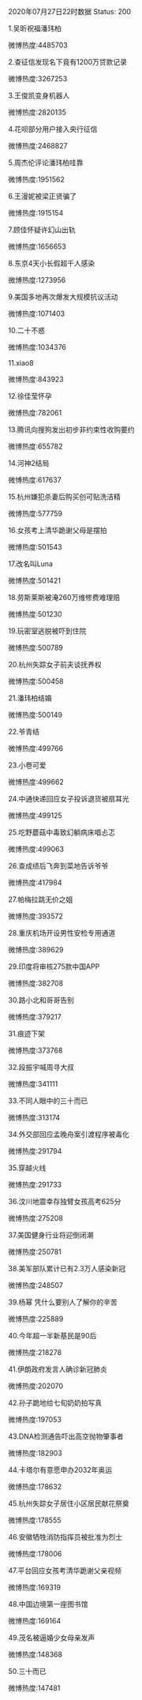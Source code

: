 2020年07月27日22时数据
Status: 200

1.吴昕祝福潘玮柏

微博热度:4485703

2.查征信发现名下竟有1200万贷款记录

微博热度:3267253

3.王俊凯变身机器人

微博热度:2820135

4.花呗部分用户接入央行征信

微博热度:2468827

5.周杰伦评论潘玮柏哇靠

微博热度:1951562

6.王漫妮被梁正贤骗了

微博热度:1915154

7.顾佳怀疑许幻山出轨

微博热度:1656653

8.东京4天小长假超千人感染

微博热度:1273956

9.美国多地再次爆发大规模抗议活动

微博热度:1071403

10.二十不惑

微博热度:1034376

11.xiao8

微博热度:843923

12.徐佳莹怀孕

微博热度:782061

13.腾讯向搜狗发出初步非约束性收购要约

微博热度:655782

14.河神2结局

微博热度:617637

15.杭州嫌犯杀妻后购买创可贴洗洁精

微博热度:577759

16.女孩考上清华跪谢父母是摆拍

微博热度:501543

17.改名叫Luna

微博热度:501421

18.劳斯莱斯被淹260万维修费难理赔

微博热度:501230

19.玩密室逃脱被吓到住院

微博热度:500789

20.杭州失踪女子前夫谈抚养权

微博热度:500458

21.潘玮柏结婚

微博热度:500149

22.爷青结

微博热度:499766

23.小卷可爱

微博热度:499662

24.中通快递回应女子投诉退货被扇耳光

微博热度:499125

25.吃野蘑菇中毒致幻躺病床唱忐忑

微博热度:499063

26.查成绩后飞奔到菜地告诉爷爷

微博热度:417984

27.帕梅拉跳无价之姐

微博热度:393572

28.重庆机场开设男性安检专用通道

微博热度:389629

29.印度将审核275款中国APP

微博热度:382708

30.路小北和哥哥告别

微博热度:379217

31.痕迹下架

微博热度:373768

32.段振宇喊周寻大叔

微博热度:341111

33.不同人眼中的三十而已

微博热度:313174

34.外交部回应孟晚舟案引渡程序被毒化

微博热度:291794

35.穿越火线

微博热度:291733

36.汶川地震幸存独臂女孩高考625分

微博热度:275208

37.美国健身行业将迎倒闭潮

微博热度:250781

38.美军部队累计已有2.3万人感染新冠

微博热度:248507

39.杨幂 凭什么要别人了解你的辛苦

微博热度:225889

40.今年超一半新基民是90后

微博热度:218278

41.伊朗政府发言人确诊新冠肺炎

微博热度:202070

42.孙子跪地给七旬奶奶拍写真

微博热度:197053

43.DNA检测通告吓出高空抛物肇事者

微博热度:182903

44.卡塔尔有意愿申办2032年奥运

微博热度:178632

45.杭州失踪女子居住小区居民献花祭奠

微博热度:178555

46.安徽牺牲消防指挥员被批准为烈士

微博热度:178006

47.平台回应女孩考清华跪谢父亲视频

微博热度:169319

48.中国边境第一座图书馆

微博热度:169164

49.茂名被逼婚少女母亲发声

微博热度:148368

50.三十而已

微博热度:147481

